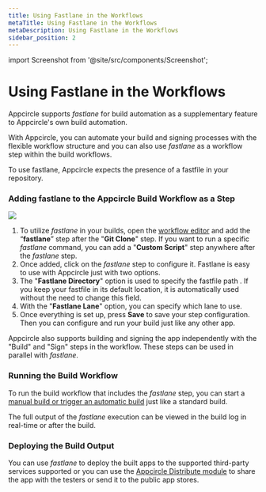 ```yaml
---
title: Using Fastlane in the Workflows
metaTitle: Using Fastlane in the Workflows
metaDescription: Using Fastlane in the Workflows
sidebar_position: 2
---
```


import Screenshot from '@site/src/components/Screenshot';

# Using Fastlane in the Workflows

Appcircle supports _fastlane_ for build automation as a supplementary feature to Appcircle's own build automation.

With Appcircle, you can automate your build and signing processes with the flexible workflow structure and you can also use _fastlane_ as a workflow step within the build workflows.

To use fastlane, Appcircle expects the presence of a fastfile in your repository.

### Adding fastlane to the Appcircle Build Workflow as a Step

![](https://cdn.appcircle.io/docs/assets/Fastlane-Appcircle.png)

1. To utilize _fastlane_ in your builds, open the [workflow editor](../workflows/why-to-use-workflows.md) and add the “**fastlane**” step after the "**Git Clone**" step. If you want to run a specific _fastlane_ command, you can add a "**Custom Script**" step anywhere after the _fastlane_ step.
2. Once added, click on the _fastlane_ step to configure it. Fastlane is easy to use with Appcircle just with two options.
3. The "**Fastlane Directory**" option is used to specify the fastfile path . If you keep your fastfile in its default location, it is automatically used without the need to change this field.
4. With the "**Fastlane Lane**" option, you can specify which lane to use.
5. Once everything is set up, press **Save** to save your step configuration. Then you can configure and run your build just like any other app.

<Screenshot url='https://cdn.appcircle.io/docs/assets/image (68).png' />

Appcircle also supports building and signing the app independently with the "Build" and "Sign" steps in the workflow. These steps can be used in parallel with _fastlane_.

### Running the Build Workflow

To run the build workflow that includes the _fastlane_ step, you can start a [manual build or trigger an automatic build](../build/build-manually-or-with-triggers.md) just like a standard build.

The full output of the _fastlane_ execution can be viewed in the build log in real-time or after the build.

### Deploying the Build Output

You can use _fastlane_ to deploy the built apps to the supported third-party services supported or you can use the [Appcircle Distribute module](../distribute/create-or-select-a-distribution-profile.md) to share the app with the testers or send it to the public app stores.
